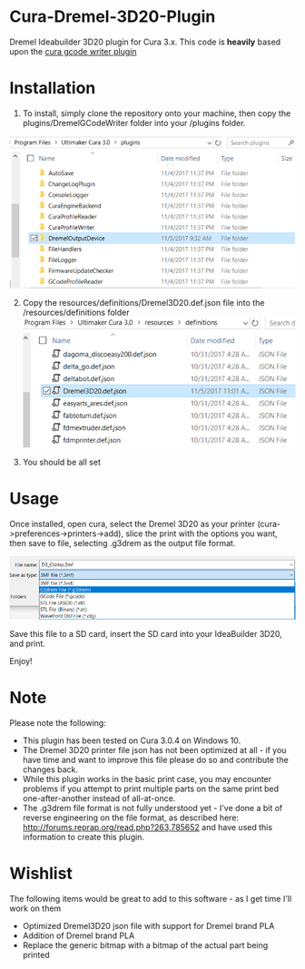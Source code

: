 # Cura-Dremel-3D20-Plugin
Dremel Ideabuilder 3D20 plugin for Cura 3.x.  This code is **heavily** based upon the [cura gcode writer plugin](https://github.com/Ultimaker/Cura/tree/master/plugins/GCodeWriter)

# Installation
1. To install, simply clone the repository onto your machine, then copy the plugins/DremelGCodeWriter folder into your <cura install>/plugins folder.

![Copy the contents of DremelGCodeWriter to the plugin directory of cura](/docs/plugindir.PNG)

2.   Copy the resources/definitions/Dremel3D20.def.json file into the <cura install>/resources/definitions folder
![Copy the contents of Dremel printer json file to the definitions directory of cura](/docs/dremelresource.PNG)

3.  You should be all set

# Usage
Once installed, open cura, select the Dremel 3D20 as your printer (cura->preferences->printers->add), slice the print with the options you want, then save to file, selecting .g3drem as the output file format. 

![Save as .g3drem file](/docs/saveas.PNG)

 Save this file to a SD card, insert the SD card into your IdeaBuilder 3D20, and print.

Enjoy!

# Note
Please note the following:
* This plugin has been tested on Cura 3.0.4 on Windows 10.
* The Dremel 3D20 printer file json has not been optimized at all - if you have time and want to improve this file please do so and contribute the changes back.
* While this plugin works in the basic print case, you may encounter problems if you attempt to print multiple parts on the same print bed one-after-another instead of all-at-once.  
* The .g3drem file format is not fully understood yet - I've done a bit of reverse engineering on the file format, as described here: http://forums.reprap.org/read.php?263,785652 and have used this information to create this plugin.

# Wishlist
The following items would be great to add to this software - as I get time I'll work on them
* Optimized Dremel3D20 json file with support for Dremel brand PLA
* Addition of Dremel brand PLA
* Replace the generic bitmap with a bitmap of the actual part being printed
